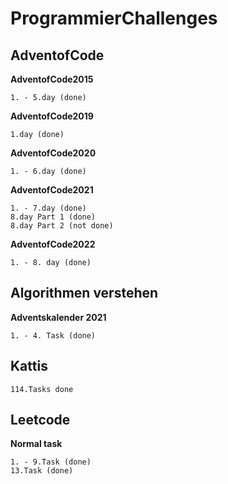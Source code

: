 # ProgrammierChallenges
## AdventofCode
**AdventofCode2015**
```
1. - 5.day (done)
```
**AdventofCode2019**
```
1.day (done)
```
**AdventofCode2020**
```
1. - 6.day (done)
```
**AdventofCode2021**
```
1. - 7.day (done)
8.day Part 1 (done)
8.day Part 2 (not done)
```
**AdventofCode2022**
```
1. - 8. day (done)
```

## Algorithmen verstehen
**Adventskalender 2021**
```
1. - 4. Task (done)
```

## Kattis
```
114.Tasks done
```

## Leetcode
**Normal task**
```
1. - 9.Task (done)
13.Task (done)
```

